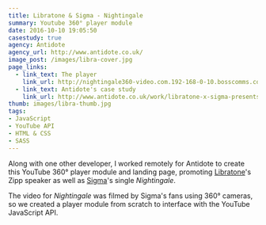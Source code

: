 ```yaml
---
title: Libratone & Sigma - Nightingale
summary: Youtube 360° player module
date: 2016-10-10 19:05:50
casestudy: true
agency: Antidote
agency_url: http://www.antidote.co.uk/
image_post: /images/libra-cover.jpg
page_links:
  - link_text: The player
    link_url: http://nightingale360-video.com.192-168-0-10.bosscomms.com/
  - link_text: Antidote's case study
    link_url: http://www.antidote.co.uk/work/libratone-x-sigma-presents-nightingale/
thumb: images/libra-thumb.jpg
tags:
- JavaScript
- YouTube API
- HTML & CSS
- SASS
---
```

Along with one other developer, I worked remotely for Antidote to create this YouTube 360° player module and landing page, promoting [Libratone](https://www.libratone.com/uk)'s Zipp speaker as well as [Sigma](http://www.sigmahq.com/)'s single _Nightingale_.

The video for _Nightingale_ was filmed by Sigma's fans using 360° cameras, so we created a player module from scratch to interface with the YouTube JavaScript API.
